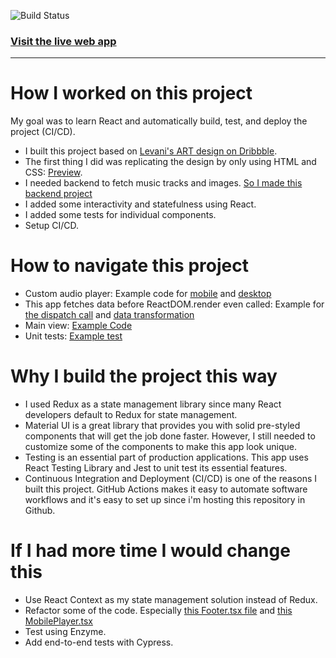 ![Build Status](https://github.com/calvindalenta/MusicApp.React/actions/workflows/main.yml/badge.svg)

### [Visit the live web app](https://muscloud-lsy6w4sjoa-as.a.run.app/)
------------
# How I worked on this project
My goal was to learn React and automatically build, test, and deploy the project (CI/CD).

- I built this project based on [Levani's ART design on Dribbble](https://dribbble.com/shots/7687430-Music-Web-App-UI/attachments/425702?mode=media).
- The first thing I did was replicating the design by only using HTML and CSS: [Preview](https://calvindalenta.github.io/MusicApp.Static/).
- I needed backend to fetch music tracks and images. [So I made this backend project](https://github.com/calvindalenta/MusicApp.Api)
- I added some interactivity and statefulness using React.
- I added some tests for individual components.
- Setup CI/CD.

# How to navigate this project
- Custom audio player: Example code for [mobile](https://github.com/calvindalenta/MusicApp.React/blob/master/src/features/footer/MobilePlayer.tsx) and [desktop](https://github.com/calvindalenta/MusicApp.React/blob/master/src/features/footer/DesktopPlayer.tsx)
- This app fetches data before ReactDOM.render even called: Example for [the dispatch call](https://github.com/calvindalenta/MusicApp.React/blob/master/src/index.tsx) and [data transformation](https://github.com/calvindalenta/MusicApp.React/blob/master/src/slices/trackSlice.ts)
- Main view: [Example Code](https://github.com/calvindalenta/MusicApp.React/blob/master/src/features/body/Body.tsx)
- Unit tests: [Example test](https://github.com/calvindalenta/MusicApp.React/blob/master/src/features/footer/PlayPauseButton.test.tsx)
  
# Why I build the project this way
- I used Redux as a state management library since many React developers default to Redux for state management.
- Material UI is a great library that provides you with solid pre-styled components that will get the job done faster. However, I still needed to customize some of the components to make this app look unique.
- Testing is an essential part of production applications. This app uses React Testing Library and Jest to unit test its essential features.
- Continuous Integration and Deployment (CI/CD) is one of the reasons I built this project. GitHub Actions makes it easy to automate software workflows and it's easy to set up since i'm hosting this repository in Github.

# If I had more time I would change this
- Use React Context as my state management solution instead of Redux.
- Refactor some of the code. Especially [this Footer.tsx file](https://github.com/calvindalenta/MusicApp.React/blob/master/src/features/footer/Footer.tsx) and [this MobilePlayer.tsx](https://github.com/calvindalenta/MusicApp.React/blob/master/src/features/footer/MobilePlayer.tsx)
- Test using Enzyme.
- Add end-to-end tests with Cypress.
